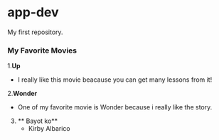 # app-dev
My first repository.


### My Favorite Movies

1.**Up**
  - I really like this movie beacause you can get many lessons from it!

2.**Wonder**
  - One of my favorite movie is Wonder because i really like the story.
3. ** Bayot ko**
    - Kirby Albarico
